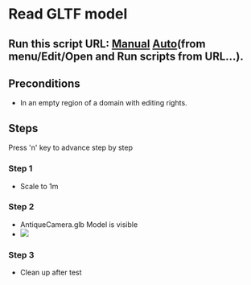 # Read GLTF model
## Run this script URL: [Manual](./test.js?raw=true)   [Auto](./testAuto.js?raw=true)(from menu/Edit/Open and Run scripts from URL...).

## Preconditions
- In an empty region of a domain with editing rights.

## Steps
Press 'n' key to advance step by step

### Step 1
- Scale to 1m
### Step 2
- AntiqueCamera.glb Model is visible
- ![](./ExpectedImage_00000.png)
### Step 3
- Clean up after test
